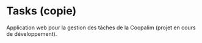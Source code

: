 # Tasks (copie)
Application web pour la gestion des tâches de la Coopalim (projet en cours de développement).
